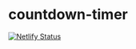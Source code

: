 # countdown-timer
[![Netlify Status](https://api.netlify.com/api/v1/badges/20697286-65c4-46e8-8b11-464ca2a869c9/deploy-status)](https://app.netlify.com/sites/brilliant-cactus-ba9285/deploys)
